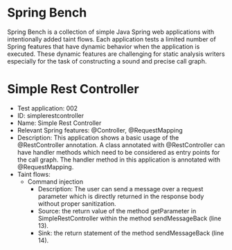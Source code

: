 # Spring Bench

Spring Bench is a collection of simple Java Spring web applications with intentionally added taint flows. 
Each application tests a limited number of Spring features that have dynamic behavior when the application is executed. 
These dynamic features are challenging for static analysis writers especially for the task of constructing a sound and precise call graph.   


# Simple Rest Controller

* Test application: 002
* ID: simplerestcontroller
* Name: Simple Rest Controller
* Relevant Spring features: @Controller, @RequestMapping
* Description: This application shows a basic usage of the @RestController annotation. A class annotated with @RestController can have handler methods which need to be considered as entry points for the call graph. The handler method in this application is annotated with @RequestMapping. 
* Taint flows: 
  * Command injection
    * Description: The user can send a message over a request parameter which is directly returned in the response body without proper sanitization. 
    * Source: the return value of the method getParameter in SimpleRestController within the method sendMessageBack (line 13).
    * Sink: the return statement of the method sendMessageBack (line 14).


